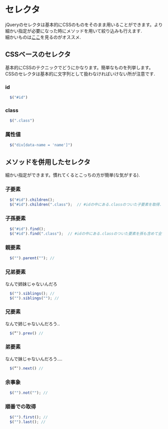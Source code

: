 # セレクタ
jQueryのセレクタは基本的にCSSのものをそのまま用いることができます。より細かい指定が必要になった時にメソッドを用いて絞り込みも行えます.  
細かいものは[ここ](http://www.detelu.com/blog/2011/11/jquery-selector-traversing/)を見るのがオススメ.
## CSSベースのセレクタ
基本的にCSSのテクニックでどうにかなります。簡単なものを列挙します。  
CSSのセレクタは基本的に文字列として扱わなければいけない所が注意です.
### id
```js 
  $("#id")
```
### class
```js
  $(".class") 
```
### 属性値
```js
  $("div[data-name = 'name']") 
```

## メソッドを併用したセレクタ
細かい指定ができます。慣れてくるとこっちの方が簡単(な気がする).
### 子要素
```js
  $("#id").children();
  $("#id").children(".class");  // #idの中にある.classのついた子要素を取得.
```
### 子孫要素
```js   
  $("#id").find();
  $("#id").find(".class");  // #idの中にある.classのついた要素を孫も含めて全て取得.
```
### 親要素
```js 
  $("").parent(""); // 
```
### 兄弟要素
なんで姉妹じゃないんだろ
```js
  $("").siblings(); //  
  $("").siblings(""); //  
```
### 兄要素
なんで姉じゃないんだろう..
```js 
  $(“″).prev() // 
```
### 弟要素
なんで妹じゃないんだろう....
```js 
  $(“″).next() // 
```
### 余事象
```js 
  $("").not(""); // 
```
### 順番での取得
```js 
  $("").first(); // 
  $("").last(); // 
```
